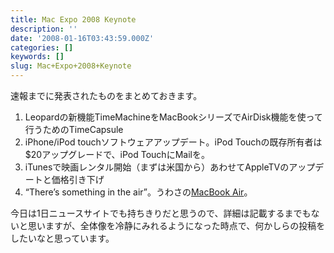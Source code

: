 ```yaml
---
title: Mac Expo 2008 Keynote
description: ''
date: '2008-01-16T03:43:59.000Z'
categories: []
keywords: []
slug: Mac+Expo+2008+Keynote
---
```

速報までに発表されたものをまとめておきます。

1.  Leopardの新機能TimeMachineをMacBookシリーズでAirDisk機能を使って行うためのTimeCapsule
2.  iPhone/iPod touchソフトウェアアップデート。iPod Touchの既存所有者は$20アップグレードで、iPod TouchにMailを。
3.  iTunesで映画レンタル開始（まずは米国から）あわせてAppleTVのアップデートと価格引き下げ
4.  “There’s something in the air”。うわさの[MacBook Air](http://www.apple.com/jp/macbookair/)。

今日は1日ニュースサイトでも持ちきりだと思うので、詳細は記載するまでもないと思いますが、全体像を冷静にみれるようになった時点で、何かしらの投稿をしたいなと思っています。